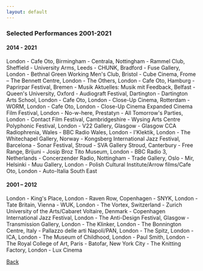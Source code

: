 ```yaml
---
layout: default
---
```

### Selected Performances 2001-2021

#### 2014 - 2021

London - Cafe Oto, Birmingham - Centrala, Nottingham - Rammel Club, Sheffield - University Arms, Leeds - CHUNK, Bradford - Fuse Gallery, London - Bethnal Green Working Men's Club, Bristol - Cube Cinema, Frome – The Bennett Centre, London - The Others, London - Cafe Oto, Hamburg - Paprirpar Festival, Bremen - Musik Aktuelles: Musik mit Feedback, Belfast - Queen's University, Oxford - Audiograft Festival, Dartington - Dartington Arts School, London - Cafe Oto, London - Close-Up
Cinema, Rotterdam - WORM, London - Cafe Oto, London - Close-Up Cinema Expanded Cinema Film Festival, London - No-w-here, Prestatyn - All Tomorrow's Parties, London - Contact Film Festival, Cambridgeshire - Wysing Arts Centre Polyphonic Festival, London - V22 Gallery, Glasgow - Glasgow CCA Radiophrenia, Wales - BBC Radio Wales,
London - I'Klektik, London - The Whitechapel Gallery, Norway - Kongsberg International Jazz Festival, Barcelona - Sonar Festival, Stroud - SVA Gallery Stroud, Canterbury - Free Range, Brijuni - Josip Broz Tito Museum, London - BBC Radio 3, Netherlands - Concerzender Radio, Nottingham - Trade Gallery, Oslo - Mir, Helsinki - Muu Gallery, London - Polish Cultural Institute/Arrow films/Cafe Oto, London - Auto-Italia South East

#### 2001 – 2012

London - King's Place, London - Raven Row, Copenhagen - SNYK, London - Tate Britain, Vienna - WUK, London - The Vortex, Switzerland - Zurich University of the Arts/Cabaret Voltaire, Denmark - Copenhagen International Jazz Festival, London - The Anti-Design Festival, Glasgow - Transmission Gallery, London - The Klinker, London - The Bonnington Centre, Italy - Pallazzo delle arti Napoli/PAN, London - The Spitz, London - ICA, London - The Museum of Childhood, London - Paul Smith, London - The Royal College of Art, Paris - Batofar, New York City - The Knitting Factory, London - Lux Cinema

[Back](index.html)
